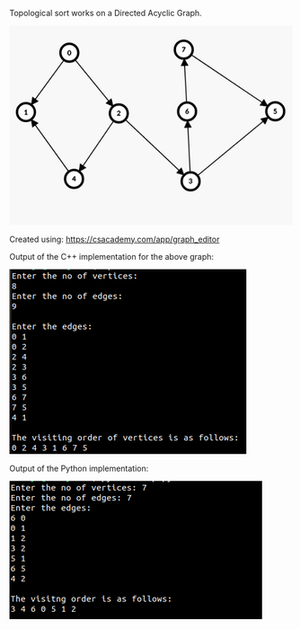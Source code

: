 Topological sort works on a Directed Acyclic Graph. 

![Screenshot](topsortgraph.png)

Created using: https://csacademy.com/app/graph_editor

Output of the C++ implementation for the above graph:

![Screenshot](topsortoutput.png)

Output of the Python implementation:

![Screenshot](topsortpy.png)
